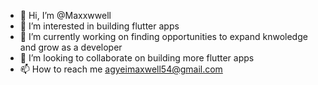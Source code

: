 - 👋 Hi, I’m @Maxxwwell
- 👀 I’m interested in building flutter apps
- 🌱 I’m currently working on finding opportunities to expand knwoledge and grow as a developer
- 💞️ I’m looking to collaborate on building more flutter apps
- 📫 How to reach me agyeimaxwell54@gmail.com

<!---
Maxxwwell/Maxxwwell is a ✨ special ✨ repository because its `README.md` (this file) appears on your GitHub profile.
You can click the Preview link to take a look at your changes.
--->
